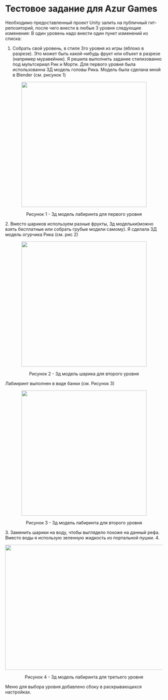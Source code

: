 # Тестовое задание для Azur Games
Необходимо предоставленный проект Unity залить на публичный гит-репозиторий, после чего внести в любые 3 уровня следующие изменения:
В один уровень надо внести один пункт изменений из списка:
1. Собрать свой уровень, в стиле 3го уровня из игры (яблоко в разрезе). Это может быть какой-нибудь фрукт или объект в разрезе (например муравейник). 
Я решила выполнить задание стилизованно под мультсериал Рик и Морти. Для первого уровня была использованна 3Д модель головы Рика. Модель была сделана мной в Blender (см. рисунок 1)
<p align="center">
  <img width="400" height="400" src="https://github.com/AnnaKliokovka/PicsForReadMe/raw/main//RickMaze.JPG">  
</p>
<p align="center"> 
  Рисунок 1 - 3д модель лабиринта для первого уровня
</p>
2. Вместо шариков используем разные фрукты, 3д модельки(можно взять бесплатные или собрать грубые модели самому). Я сделала 3Д модель огурчика Рика (см. рис 2)
<p align="center">
  <img width="400" height="400" src="https://github.com/AnnaKliokovka/PicsForReadMe/raw/main//PicklesRick.JPG">  
</p>
<p align="center"> 
  Рисунок 2 - 3д модель шарика для второго уровня
</p>
Лабииринт выполнен в виде банки (см. Рисунок 3)
<p align="center">
  <img width="400" height="400" src="https://github.com/AnnaKliokovka/PicsForReadMe/raw/main//BankaMaze.JPG">  
</p>
 <p align="center"> 
  Рисунок 3 - 3д модель лабиринта для второго уровня
</p>
3. Заменить шарики на воду, чтобы выглядело похоже на данный рефа. Вместо воды я использую зеленную жидкость из портальной пушки.
4. <p align="center">
  <img width="600" height="400" src="https://github.com/AnnaKliokovka/PicsForReadMe/raw/main//PuskaMaze.JPG">  
</p>
<p align="center"> 
  Рисунок 4 - 3д модель лабиринта для третьего уровня
</p>

Меню для выбора уровня добавлено сбоку в раскрывающихся настройках.
